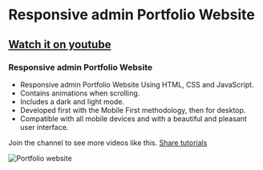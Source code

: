 # Responsive admin Portfolio Website 
## [Watch it on youtube](https://www.youtube.com/channel/UCgME7xUx_PrCdphF2k8bupg?app=desktop)
### Responsive admin Portfolio Website 

- Responsive admin Portfolio Website Using HTML, CSS and JavaScript.
- Contains animations when scrolling.
- Includes a dark and light mode.
- Developed first with the Mobile First methodology, then for desktop.
- Compatible with all mobile devices and with a beautiful and pleasant user interface.

Join the channel to see more videos like this. [Share tutorials](https://www.youtube.com/channel/UCgME7xUx_PrCdphF2k8bupg?app=desktop)

![Portfolio website](/preview.png)
